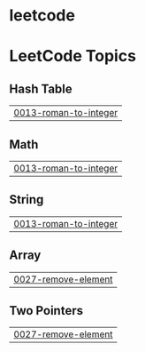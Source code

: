 # leetcode
<!---LeetCode Topics Start-->
# LeetCode Topics
## Hash Table
|  |
| ------- |
| [0013-roman-to-integer](https://github.com/timesaved0/leetcode/tree/master/0013-roman-to-integer) |
## Math
|  |
| ------- |
| [0013-roman-to-integer](https://github.com/timesaved0/leetcode/tree/master/0013-roman-to-integer) |
## String
|  |
| ------- |
| [0013-roman-to-integer](https://github.com/timesaved0/leetcode/tree/master/0013-roman-to-integer) |
## Array
|  |
| ------- |
| [0027-remove-element](https://github.com/timesaved0/leetcode/tree/master/0027-remove-element) |
## Two Pointers
|  |
| ------- |
| [0027-remove-element](https://github.com/timesaved0/leetcode/tree/master/0027-remove-element) |
<!---LeetCode Topics End-->
